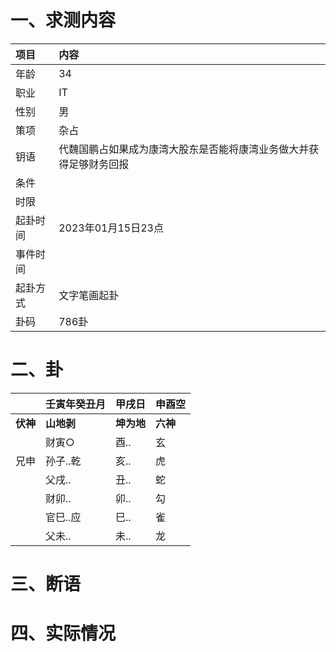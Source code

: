 # 一、求测内容
|项目|内容|
|:-|:-|
|年龄|34|
|职业|IT|
|性别|男|
|策项|杂占|
|钥语|代魏国鹏占如果成为康湾大股东是否能将康湾业务做大并获得足够财务回报|
|条件||
|时限||
|起卦时间|2023年01月15日23点|
|事件时间||
|起卦方式|文字笔画起卦|
|卦码|786卦|

# 二、卦
||壬寅年癸丑月|甲戌日|申酉空|
|:-|:-|:-|:-|
|**伏神**|**山地剥**|**坤为地**|**六神**|
||财寅○|酉..|玄|
|兄申|孙子..乾|亥..|虎|
||父戌..|丑..|蛇|
||财卯..|卯..|勾|
||官巳..应|巳..|雀|
||父未..|未..|龙|


# 三、断语

# 四、实际情况